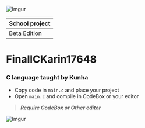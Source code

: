 ![Imgur](http://i.imgur.com/zz7iqIM.png)


|School project| 
|--------------|
| Beta Edition | 


# FinallCKarin17648

### C language taught by Kunha </n>

* Copy code in `main.c` and place your project</n> 
* Open `main.c` and compile in CodeBox or your editor</n>

>***Require CodeBox or Other editor***

![Imgur](http://i.imgur.com/z9yRvX2.png?1)
